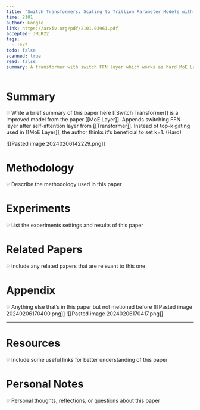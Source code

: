 ```yaml
---
title: "Switch Transformers: Scaling to Trillion Parameter Models with Simple and Efficient Sparsity"
time: 2101
author: Google
link: https://arxiv.org/pdf/2101.03961.pdf
accepted: JMLR22
tags:
  - Text
todo: false
scanned: true
read: false
summary: A transformer with switch FFN layer which works as hard MoE Layer
---
```

# Summary
💡 Write a brief summary of this paper here
[[Switch Transformer]] is a improved model from the paper [[MoE Layer]].
Appends switching FFN layer after self-attention layer from [[Transformer]].
Instead of top-k gating used in [[MoE Layer]], the author thinks it's beneficial to set k=1. (Hard)

![[Pasted image 20240206142229.png]]
# Methodology
💡 Describe the methodology used in this paper

# Experiments
💡 List the experiments settings and results of this paper

# Related Papers
💡 Include any related papers that are relevant to this one

# Appendix
💡 Anything else that’s in this paper but not metioned before
![[Pasted image 20240206170400.png]]
![[Pasted image 20240206170417.png]]

---
# Resources
💡 Include some useful links for better understanding of this paper

# Personal Notes
💡 Personal thoughts, reflections, or questions about this paper